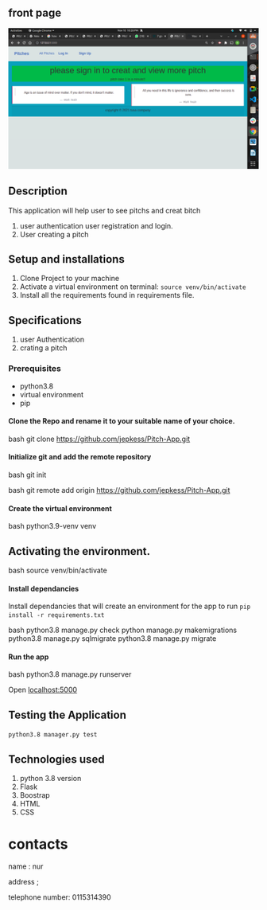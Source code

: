
## front page
 <img src="./app/static/photos/pitch.png">

## Description
This application will help user to see pitchs and creat bitch
1. user authentication user registration and login.
2. User creating a pitch



## Setup and installations
1. Clone Project to your machine
2. Activate a virtual environment on terminal: `source venv/bin/activate`
3. Install all the requirements found in requirements file.

## Specifications
1. user Authentication
2.  crating a pitch  

### Prerequisites
* python3.8
* virtual environment
* pip
#### Clone the Repo and rename it to your suitable name of your choice.
bash
git clone https://github.com/jepkess/Pitch-App.git

#### Initialize git and add the remote repository
bash
git init

bash
git remote add origin https://github.com/jepkess/Pitch-App.git

#### Create  the virtual environment
bash
python3.9-venv venv
## Activating the environment.
bash
source venv/bin/activate

#### Install dependancies
Install dependancies that will create an environment for the app to run
`pip install -r requirements.txt`

bash
python3.8 manage.py check
python manage.py makemigrations 
python3.8 manage.py sqlmigrate 
python3.8 manage.py migrate

#### Run the app
bash
python3.8 manage.py runserver

Open [localhost:5000](http://127.0.0.1:5000)
## Testing the Application
`python3.8 manager.py test`
## Technologies used
1.  python 3.8 version
2. Flask
3.  Boostrap
4.  HTML
5. CSS
 
 # contacts
 name : nur 
 
 address ; 
 
 telephone number: 0115314390